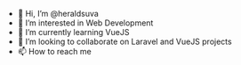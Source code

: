 - 👋 Hi, I’m @heraldsuva
- 👀 I’m interested in Web Development
- 🌱 I’m currently learning VueJS
- 💞️ I’m looking to collaborate on Laravel and VueJS projects
- 📫 How to reach me 

<!---
heraldsuva/heraldsuva is a ✨ special ✨ repository because its `README.md` (this file) appears on your GitHub profile.
You can click the Preview link to take a look at your changes.
--->
